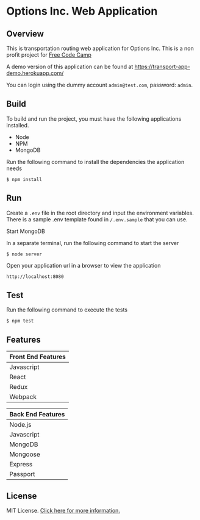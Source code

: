# Options Inc. Web Application

## Overview

This is transportation routing web application for Options Inc.  This is a non profit project for [Free Code Camp](http://www.freecodecamp.com)

A demo version of this application can be found at https://transport-app-demo.herokuapp.com/

You can login using the dummy account `admin@test.com`, password: `admin`.
## Build

To build and run the project, you must have the following applications installed.

* Node    
* NPM
* MongoDB  

Run the following command to install the dependencies the application needs

    $ npm install

## Run

Create a ```.env``` file in the root directory and input the environment variables.  There is a sample .env template found in ```/.env.sample``` that you can use.

Start MongoDB

In a separate terminal, run the following command to start the server

    $ node server

Open your application url in a browser to view the application

    http://localhost:8080

## Test

Run the following command to execute the tests

    $ npm test

## Features

| Front End Features
|:---------    
| Javascript
| React    
| Redux
| Webpack  

| Back End Features
|:---------   
| Node.js     
| Javascript    
| MongoDB           
| Mongoose
| Express      
| Passport         

## License

MIT License. [Click here for more information.](LICENSE.md)
